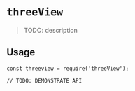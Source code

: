 # `threeView`

> TODO: description

## Usage

```
const threeview = require('threeView');

// TODO: DEMONSTRATE API
```
